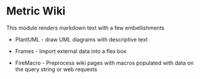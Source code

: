 # Metric Wiki

This module renders markdown text with a few embellishments

* PlantUML - draw UML diagrams with descriptive text

* Frames - Import external data into a flex box

* FireMacro - Preprocess wiki pages with macros populated with data on the query string or web requests